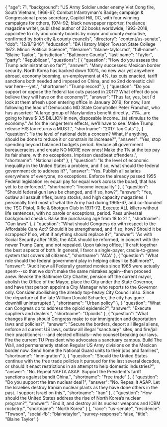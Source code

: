 {
  "age": 71,
  "background": "US Army Soldier under enemy Viet Cong fire, South Vietnam, 1966-67, Combat Infantryman's Badge; campaign & Congressional press secretary, Capitol Hill, DC, with four winning campaigns for others, 1974-92; black newspaper reporter, freelance magazine writer, published author of 22 books worldwide, 1993-2018; appointee to city and county boards by mayor and county executive, confirmed by both city & county councils",
  "directory": "content/us-senate",
  "dob": "12/8/1946",
  "education": "BA History Major Towson State College 1972. Minor: Political Science",
  "filename": "blaine-taylor.md",
  "full-name": "Blaine Taylor",
  "jurisdiction": "Baltimore County",
  "last-name": "Taylor",
  "party": "Republican",
  "questions": [
    {
      "question": "How do you assess the Trump administration so far?",
      "answer": "Many successes: Mexican border security. North Korea has backed down 100%, no new war yet anywhere abroad, economy booming, un-employment at 4%, tax cuts enacted, tariff sanctions both needed and imposed on China, and no 2nd domestic civil war here---yet.",
      "shortname": "Trump record"
    },
    {
      "question": "Do you support or oppose the federal tax cuts passed in 2017? What effect do you believe they will have on the economy?",
      "answer": "Thus far, yes, but I'd look at them afresh upon entering office in January 2019; for now, I am following the lead of Democratic MD State Comptroller Peter Franchot, who has asserted: \"A large group of Marylanders benefit directly...71%...are going to have $ 3.5 BILLION in new, disposable income...(a) stimulus to the economy.\" As for the longer term effects, we'll have to see. Make Trump release HIS tax returns a MUST.",
      "shortname": "2017 Tax Cuts"
    },
    {
      "question": "Is the level of national debt a concern? What, if anything, should be done to reduce it or constrain its increase?",
      "answer": "Yes, stop spending beyond balanced budgets period. Reduce all government bureaucracies, and create NO MORE new ones! Make the 1% at the top pay its fair share, with no exceptions. Imprison deadbeat offenders.",
      "shortname": "National debt"
    },
    {
      "question": "Is the level of economic inequality in the United States a problem, and if so, what should the federal government do to address it?",
      "answer": "Yes. Publish all salaries everywhere of everyone, no exceptions. Enforce the already passed 1955 Federal legislation re: equal pay for equal work across the board, that has yet to be enforced.",
      "shortname": "Income inequality"
    },
    {
      "question": "Should federal gun laws be changed, and if so, how?",
      "answer": "Yes, outlaw all assault rifles, bump stocks, and high capacity magazines. I personally fired most of what the Army had during 1965-67, and co-founded the TSC Pistol, Rifle & Shotgun Club in 1971-72. Execute ALL killers without life sentences, with no parole or exceptions, period. Pass universal background checks. Raise the purchasing age from 18 to 21.",
      "shortname": "Gun laws"
    },
    {
      "question": "What should Congress do with respect to the Affordable Care Act? Should it be strengthened, and if so, how? Should it be scrapped? If so, what if anything should replace it?",
      "answer": "As with Social Security after 1935, the ACA should be reformed, in concert with the newer Trump Care, and not repealed. Upon taking office, I'll craft together the best aspects of both. In general, I favor a single-payer, cradle-to-grave system that covers all citizens.",
      "shortname": "ACA"
    },
    {
      "question": "What role should the federal government play in helping cities like Baltimore?",
      "answer": "Audit how all Federally granted monies since 1965 were actually spent---so that we don't make the same mistakes again--then proceed anew. Revoke the Baltimore City Charter, pension off the current mayor, abolish the Office of the Mayor, place the City under the State Governor, and have that person appoint a City Manager who reports to the Governor only. Consider aboilishing the already top-heavy City Council also. Since the departure of the late William Donald Schaefer, the city has gone downhill uninterrupted.",
      "shortname": "Urban policy"
    },
    {
      "question": "What can Congress do to address the opioid epidemic?",
      "answer": "Execute suppliers and dealers.",
      "shortname": "Opioids"
    },
    {
      "question": "What changes if any should Congress make to our immigration and deportation laws and policies?",
      "answer": "Secure the borders, deport all illegal aliens, enforce all current US laws, outlaw all illegal \"sanctuary\" sites, and fire/jail their practitioners---and elected officials--who counsel breaking our laws. Fire the current TU President who advocates a sanctuary campus. Build The Wall, and permananetly station Regular US Army divisions on the Mexican border now. Send home the National Guard units to their jobs and families",
      "shortname": "Immigration"
    },
    {
      "question": "Should the United States continue with the free trade policies it pursued for the last several decades, or should it enact restrictions in an attempt to help domestic industries?",
      "answer": "No. Repeal NAFTA ASAP. Support the President's tariff sanctions against bandit China.",
      "shortname": "Free trade"
    },
    {
      "question": "Do you support the Iran nuclear deal?",
      "answer": "No. Repeal it ASAP. Let the Israelies destroy Iranian nuclear plants as they have done others in the past. I support Israel on this.",
      "shortname": "Iran"
    },
    {
      "question": "How should the United States address the rise of North Korea’s nuclear program?",
      "answer": "End it, and destroy all its nuclear weapons and ICBM rocketry.",
      "shortname": "North Korea"
    }
  ],
  "race": "us-senate",
  "residence": "Towson",
  "social-fb": "blainetaylor",
  "survey-response": false,
  "title": "Blaine Taylor"
}
